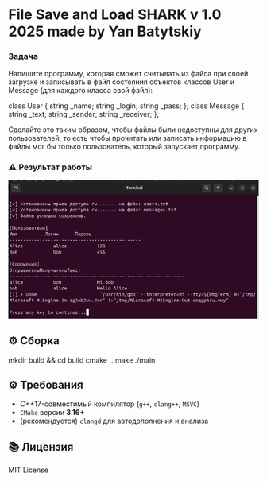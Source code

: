 # File Save and Load SHARK v 1.0 2025 made by Yan Batytskiy

### Задача
Напишите программу, которая сможет считывать из файла при своей загрузке и записывать в файл состояния объектов классов User и Message (для каждого класса свой файл):

class User {
    string _name;
    string _login;
    string _pass;
};
class Message {
    string _text;
    string _sender;
    string _receiver;
};

Сделайте это таким образом, чтобы файлы были недоступны для других пользователей, то есть чтобы  прочитать или записать информацию в файлы мог бы только пользователь, который запускает программу. 

### ⚠️ Результат работы

![](./Result.png)

## ⚙️ Сборка
mkdir build && cd build
cmake ..
make
./main

## ⚙️ Требования

- C++17-совместимый компилятор (`g++`, `clang++`, `MSVC`)
- `CMake` версии **3.16+**
- (рекомендуется) `clangd` для автодополнения и анализа

## 📚 Лицензия

MIT License
